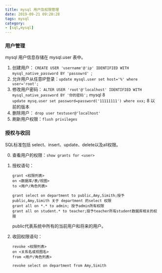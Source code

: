 ```yaml
---
title: mysql 用户及权限管理
date: 2019-09-21 09:20:28
tags: mysql
category: 
- [sql,mysql]
---
```

### 用户管理
mysql 用户信息存储在 mysql.user 表中。
1. 创建用户： `CREATE USER 'username'@'ip' IDENTIFIED WITH mysql_native_password BY 'passowrd' `;
2. 允许用户从任意IP登录：`update mysql.user set host='%' where user='root';`
3. 修改用户密码： `ALTER USER 'root'@'localhost' IDENTIFIED WITH mysql_native_password BY '你的密码';` mysql 8  
`update mysq.user set password=password('11111111') where xxx;` 8 以前的版本
3. 删除用户： `drop user testuser@'localhost'`
4. 刷新用户权限：`flush privileges`

### 授权与收回
SQL标准包括 select、insert、update、delete以及all权限。

0. 查看用户的权限：`show grants for <user>`
1. 授权语句：
    ```
    grant <权限列表>
    on <数据库/表/视图>
    to <用户/角色列表>

    grant select on department to public,Amy,Simith;授予public,Amy,Simith 关于 department 的select 权限  
    grant all on *.* to admin; 授予admin所有权限  
    grant all on student.* to teacher;授予teacher所有student数据库相关的权限
    ```
    public代表系统中所有的当前用户和将来的用户。

2. 收回权限语句：
    ```
    revoke <权限列表>
    on <关系名或视图名>
    from <用户/角色列表>

    revoke select on department from Amy,Simith
    ```
